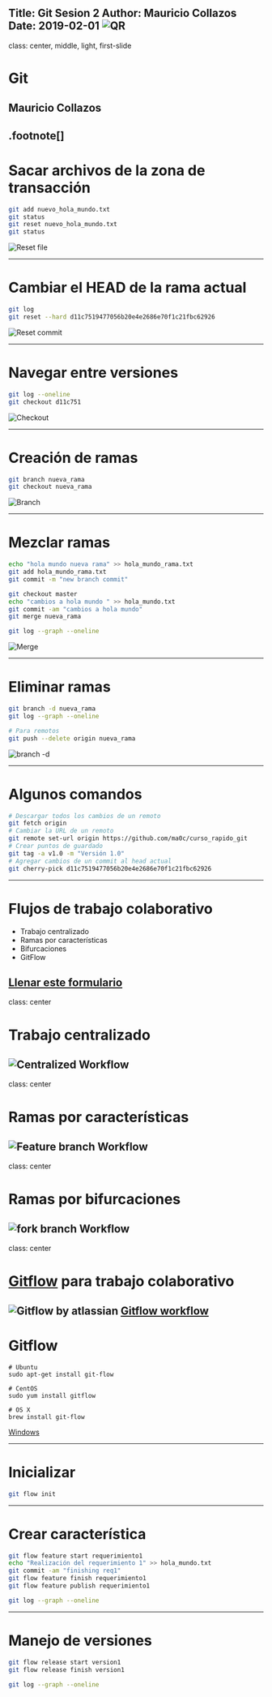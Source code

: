 Title: Git Sesion 2
Author: Mauricio Collazos
Date: 2019-02-01
![QR](/img/qr-1.png)
---
class: center, middle, light, first-slide
# Git
## Mauricio Collazos
.footnote[]
---
# Sacar archivos de la zona de transacción

```bash
git add nuevo_hola_mundo.txt
git status
git reset nuevo_hola_mundo.txt
git status
```

![Reset file](img/reset_file.png)

---
# Cambiar el HEAD de la rama actual

```bash
git log
git reset --hard d11c7519477056b20e4e2686e70f1c21fbc62926
```

![Reset commit](img/reset_commit.png)

---
# Navegar entre versiones

```bash
git log --oneline
git checkout d11c751
```

![Checkout](img/checkout.png)

---
# Creación de ramas

```bash
git branch nueva_rama
git checkout nueva_rama
```

![Branch](img/branch.png)

---
# Mezclar ramas

```bash
echo "hola mundo nueva rama" >> hola_mundo_rama.txt
git add hola_mundo_rama.txt
git commit -m "new branch commit"

git checkout master
echo "cambios a hola mundo " >> hola_mundo.txt
git commit -am "cambios a hola mundo"
git merge nueva_rama

git log --graph --oneline
```

![Merge](img/merge.png)

---
# Eliminar ramas

```bash
git branch -d nueva_rama
git log --graph --oneline

# Para remotos
git push --delete origin nueva_rama
```

![branch -d](img/branch_d.png)

---
# Algunos comandos
```bash
# Descargar todos los cambios de un remoto
git fetch origin
# Cambiar la URL de un remoto
git remote set-url origin https://github.com/ma0c/curso_rapido_git
# Crear puntos de guardado
git tag -a v1.0 -m "Versión 1.0"
# Agregar cambios de un commit al head actual
git cherry-pick d11c7519477056b20e4e2686e70f1c21fbc62926
```

---
# Flujos de trabajo colaborativo
- Trabajo centralizado
- Ramas por características
- Bifurcaciones
- GitFlow

[Llenar este formulario](https://goo.gl/forms/7Q2608ln5i1pUhO43)
---
class: center
# Trabajo centralizado
![Centralized Workflow](img/central_workflow.png)
---
class: center
# Ramas por características
![Feature branch Workflow](img/feature_workflow.png)
---
class: center
# Ramas por bifurcaciones
![fork branch Workflow](img/fork_workflow.png)
---
class: center
# [Gitflow](https://nvie.com/posts/a-successful-git-branching-model/) para trabajo colaborativo
![Gitflow by atlassian](https://wac-cdn.atlassian.com/dam/jcr:a9cea7b7-23c3-41a7-a4e0-affa053d9ea7/04%20(1).svg)
[Gitflow workflow](https://www.atlassian.com/git/tutorials/comparing-workflows/gitflow-workflow)
---
# Gitflow
```
# Ubuntu
sudo apt-get install git-flow

# CentOS
sudo yum install gitflow

# OS X
brew install git-flow
```

[Windows](https://github.com/nvie/gitflow/wiki/Windows)

---
# Inicializar
```bash
git flow init
```


---
# Crear característica
```bash
git flow feature start requerimiento1
echo "Realización del requerimiento 1" >> hola_mundo.txt
git commit -am "finishing req1"
git flow feature finish requerimiento1
git flow feature publish requerimiento1

git log --graph --oneline
```

---
# Manejo de versiones
```bash
git flow release start version1
git flow release finish version1

git log --graph --oneline
```